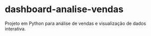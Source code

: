 # dashboard-analise-vendas
Projeto em Python para análise de vendas e visualização de dados interativa.

